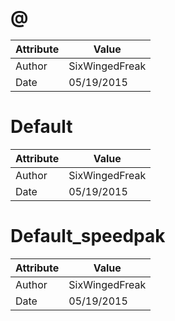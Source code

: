 # @
| Attribute | Value |
| ---  | ---     |
| Author | SixWingedFreak |
| Date | 05/19/2015 |
# Default
| Attribute | Value |
| ---  | ---     |
| Author | SixWingedFreak |
| Date | 05/19/2015 |
# Default_speedpak
| Attribute | Value |
| ---  | ---     |
| Author | SixWingedFreak |
| Date | 05/19/2015 |
